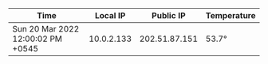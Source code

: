 | Time     | Local IP | Public IP | Temperature |
| ----------- | ----------- | ----------- | ----------- |
| Sun 20 Mar 2022 12:00:02 PM +0545      | 10.0.2.133     | 202.51.87.151  | 53.7° |
